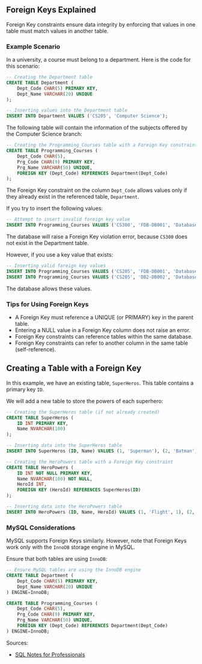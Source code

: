 
## Foreign Keys Explained

Foreign Key constraints ensure data integrity by enforcing that values in one table must match values in another table.

### Example Scenario
In a university, a course must belong to a department. Here is the code for this scenario:

```sql
-- Creating the Department table
CREATE TABLE Department (
    Dept_Code CHAR(5) PRIMARY KEY,
    Dept_Name VARCHAR(20) UNIQUE
);

-- Inserting values into the Department table
INSERT INTO Department VALUES ('CS205', 'Computer Science');
```

The following table will contain the information of the subjects offered by the Computer Science branch:

```sql
-- Creating the Programming_Courses table with a Foreign Key constraint
CREATE TABLE Programming_Courses (
    Dept_Code CHAR(5),
    Prg_Code CHAR(9) PRIMARY KEY,
    Prg_Name VARCHAR(50) UNIQUE,
    FOREIGN KEY (Dept_Code) REFERENCES Department(Dept_Code)
);
```

The Foreign Key constraint on the column `Dept_Code` allows values only if they already exist in the referenced table, `Department`.

If you try to insert the following values:

```sql
-- Attempt to insert invalid foreign key value
INSERT INTO Programming_Courses VALUES ('CS300', 'FDB-DB001', 'Database Systems');
```

The database will raise a Foreign Key violation error, because `CS300` does not exist in the Department table.

However, if you use a key value that exists:

```sql
-- Inserting valid foreign key values
INSERT INTO Programming_Courses VALUES ('CS205', 'FDB-DB001', 'Database Systems');
INSERT INTO Programming_Courses VALUES ('CS205', 'DB2-DB002', 'Database Systems II');
```

The database allows these values.

### Tips for Using Foreign Keys
- A Foreign Key must reference a UNIQUE (or PRIMARY) key in the parent table.
- Entering a NULL value in a Foreign Key column does not raise an error.
- Foreign Key constraints can reference tables within the same database.
- Foreign Key constraints can refer to another column in the same table (self-reference).

## Creating a Table with a Foreign Key
In this example, we have an existing table, `SuperHeros`. This table contains a primary key `ID`.

We will add a new table to store the powers of each superhero:

```sql
-- Creating the SuperHeros table (if not already created)
CREATE TABLE SuperHeros (
    ID INT PRIMARY KEY,
    Name NVARCHAR(100)
);

-- Inserting data into the SuperHeros table
INSERT INTO SuperHeros (ID, Name) VALUES (1, 'Superman'), (2, 'Batman');

-- Creating the HeroPowers table with a Foreign Key constraint
CREATE TABLE HeroPowers (
    ID INT NOT NULL PRIMARY KEY,
    Name NVARCHAR(100) NOT NULL,
    HeroId INT,
    FOREIGN KEY (HeroId) REFERENCES SuperHeros(ID)
);

-- Inserting data into the HeroPowers table
INSERT INTO HeroPowers (ID, Name, HeroId) VALUES (1, 'Flight', 1), (2, 'Strength', 1), (3, 'Detective Skills', 2);
```

### MySQL Considerations
MySQL supports Foreign Keys similarly. However, note that Foreign Keys work only with the `InnoDB` storage engine in MySQL.

Ensure that both tables are using `InnoDB`:

```sql
-- Ensure MySQL tables are using the InnoDB engine
CREATE TABLE Department (
    Dept_Code CHAR(5) PRIMARY KEY,
    Dept_Name VARCHAR(20) UNIQUE
) ENGINE=InnoDB;

CREATE TABLE Programming_Courses (
    Dept_Code CHAR(5),
    Prg_Code CHAR(9) PRIMARY KEY,
    Prg_Name VARCHAR(50) UNIQUE,
    FOREIGN KEY (Dept_Code) REFERENCES Department(Dept_Code)
) ENGINE=InnoDB;
```

Sources:
* [SQL Notes for Professionals](https://goalkicker.com/SQLBook)